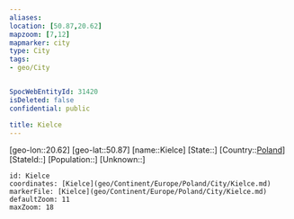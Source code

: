 ```yaml
---
aliases: 
location: [50.87,20.62]
mapzoom: [7,12] 
mapmarker: city 
type: City
tags:
- geo/City


SpocWebEntityId: 31420
isDeleted: false
confidential: public

title: Kielce
---
```

[geo-lon::20.62]
[geo-lat::50.87]
[name::Kielce]
[State::]
[Country::[Poland](geo/Continent/Europe/Poland.md)]
[StateId::]
[Population::]
[Unknown::]


```leaflet
id: Kielce
coordinates: [Kielce](geo/Continent/Europe/Poland/City/Kielce.md)
markerFile: [Kielce](geo/Continent/Europe/Poland/City/Kielce.md)
defaultZoom: 11 
maxZoom: 18
```


